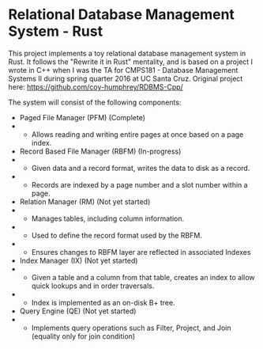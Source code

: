 # Relational Database Management System - Rust

This project implements a toy relational database management system in Rust. It follows the "Rewrite it in Rust" mentality, and is based on a project I wrote in C++ when I was the TA for CMPS181 - Database Management Systems II during spring quarter 2016 at UC Santa Cruz. Original project here: https://github.com/coy-humphrey/RDBMS-Cpp/

The system will consist of the following components:

* Paged File Manager (PFM) (Complete)
* * Allows reading and writing entire pages at once based on a page index.
* Record Based File Manager (RBFM) (In-progress)
* * Given data and a record format, writes the data to disk as a record.
* * Records are indexed by a page number and a slot number within a page.
* Relation Manager (RM) (Not yet started)
* * Manages tables, including column information.
* * Used to define the record format used by the RBFM.
* * Ensures changes to RBFM layer are reflected in associated Indexes
* Index Manager (IX) (Not yet started)
* * Given a table and a column from that table, creates an index to allow quick lookups and in order traversals.
* * Index is implemented as an on-disk B+ tree.
* Query Engine (QE) (Not yet started)
* * Implements query operations such as Filter, Project, and Join (equality only for join condition)